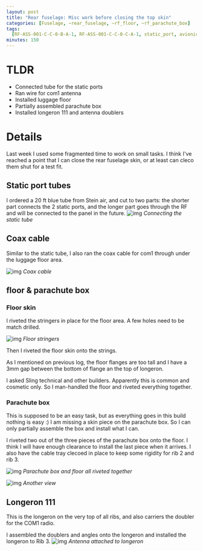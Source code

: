 ```yaml
---
layout: post
title: "Rear fuselage: Misc work before closing the top skin"
categories: [Fuselage, ~rear_fuselage, ~rf_floor, ~rf_parachute_box]
tags:
  [RF-ASS-001-C-C-0-B-A-1, RF-ASS-001-C-C-0-C-A-1, static_port, avionics, com1]
minutes: 150
---
```


# TLDR

- Connected tube for the static ports
- Ran wire for com1 antenna
- Installed luggage floor
- Partially assembled parachute box
- Installed longeron 111 and antenna doublers

# Details

Last week I used some fragmented time to work on small tasks. I think I've reached a point that I can close the rear fuselage skin, or at least can cleco them shut for a test fit.

## Static port tubes

I ordered a 20 ft blue tube from Stein air, and cut to two parts: the shorter part
connects the 2 static ports, and the longer part goes through the RF and will be
connected to the panel in the future.
![img](https://lh3.googleusercontent.com/pw/AP1GczNnvAMovBYnTFy9YxP7Xdkjt7yI9GQdg3D6jlcnWhvTFhQqgwqxIMzkvM3Fmm6hm8iP2N8a60m2ZIs2D2C2cUXEdjgJbVF6c6p_p_mIxW8maiYEqVlqOxUt_NeFnmcg4rJ-9TKfMrG65wVSk4QSwxbU8A=w2274-h1712-s-no-gm?authuser=3)
_Connecting the static tube_

## Coax cable

Similar to the static tube, I also ran the coax cable for com1 through under the luggage
floor area.

![img](https://lh3.googleusercontent.com/pw/AP1GczPzDSQkiEbyBod_CLagb2VnAWw8a1kHvZ9ICQrTjGfWgxEkDNyg2yhKisswwyAaqyDDBQ_O1Tr7FGpDf3ayIICWTWI_2jTxETCgXzx-82Y6N0Z-nel2kskIahnfSXDg6e5-Ku2LGMLh05966VSvFgjD6Q=w2274-h1712-s-no-gm?authuser=3)
_Coax cable_

## floor & parachute box

### Floor skin

I riveted the stringers in place for the floor area. A few holes need to be match drilled.

![img](https://lh3.googleusercontent.com/pw/AP1GczOUzoWhBOFK2_idNUtq3zkBLsDWBV9wzp3Zx4AOcDB-9abJbDMZNfgmLNfDR4iwXy0_wQ8bFCk939zSWJy6M1oPKjQphpP9OqCQnfCtDeoyC-jLqkVipr7AgHev8-pL4Qt4YNqYERZRuYlXpWylQ-7ofA=w2274-h1712-s-no-gm?authuser=3)
_Floor stringers_

Then I riveted the floor skin onto the strings.

As I mentioned on previous log, the floor flanges are too tall and I have a 3mm gap
between the bottom of flange an the top of longeron.

I asked Sling technical and other builders. Apparently this is common and cosmetic
only. So I man-handled the floor and riveted everything together.

### Parachute box

This is supposed to be an easy task, but as everything goes in this build
nothing is easy :) I am missing a skin piece on the parachute box. So I can only
partially assemble the box and install what I can.

I riveted two out of the three pieces of the parachute box onto the floor. I think
I will have enough clearance to install the last piece when it arrives. I also have
the cable tray clecoed in place to keep some rigidity for rib 2 and rib 3.

![img](https://lh3.googleusercontent.com/pw/AP1GczMRzjz5kkmRsSldayw_WTHUtKHnXI-ckyOeUlmlUQ_KSg8fIh4OPk9FY09N1T4RCPMuVZDrBqaovXlICNhTgBnSGo0R_B7CD2G3otk67vl1slRPYRuP2Ix7K78xHKS8y9LudIbxE6r_z9-W7Vw-l5ofZQ=w1290-h1712-s-no-gm?authuser=3)
_Parachute box and floor all riveted together_

![img](https://lh3.googleusercontent.com/pw/AP1GczMh1pu3LbJeL2mdTBQds2HozVnbjm7ldHtFeFlWu4LgnB-Kcp8fJ5wTwOsFkIK1xD5iTbCE5uiNDeswQKkiwsfaBvLNd9CB6bCd3QbCWm9q6eWAxB9m4Wo1w9HJt0wJoKdFdvc_1h5jY-CMsv2NWlMPRw=w1290-h1712-s-no-gm?authuser=3)
_Another view_

## Longeron 111

This is the longeron on the very top of all ribs, and also carriers the doubler for
the COM1 radio.

I assembled the doublers and angles onto the longeron and installed the longeron to Rib 3.
![img](https://lh3.googleusercontent.com/pw/AP1GczPeXMhrcYywbZ-lnzZw0rHc8AnUW3vxKBk--byGCXK_u1nbssSP_Cd_dxt6TrseYQwS0loFDt5to6KcsWLXZ7LbwEEd1mmac8brPBUtM3fhKSQySgWDn7Gz0MMSKntGn0olao5FSkoKheZlovc8TlwmiQ=w1290-h1712-s-no-gm?authuser=3)
_Antenna attached to longeron_
